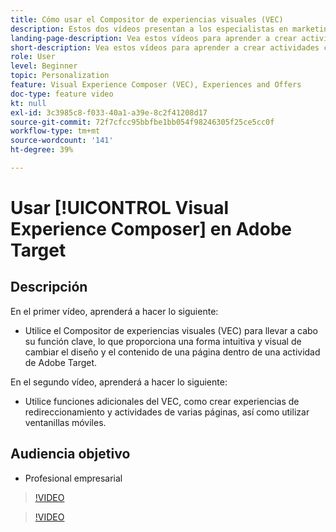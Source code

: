 ```yaml
---
title: Cómo usar el Compositor de experiencias visuales (VEC)
description: Estos dos vídeos presentan a los especialistas en marketing del Compositor de experiencias visuales (VEC) de Adobe Target. Vea estos vídeos para aprender a crear actividades con el VEC.
landing-page-description: Vea estos vídeos para aprender a crear actividades con el Visual Experience Composer (VEC).
short-description: Vea estos vídeos para aprender a crear actividades con el Compositor de experiencias visuales (VEC).
role: User
level: Beginner
topic: Personalization
feature: Visual Experience Composer (VEC), Experiences and Offers
doc-type: feature video
kt: null
exl-id: 3c3985c8-f033-40a1-a39e-8c2f41208d17
source-git-commit: 72f7cfcc95bbfbe1bb054f98246305f25ce5cc0f
workflow-type: tm+mt
source-wordcount: '141'
ht-degree: 39%

---
```


# Usar [!UICONTROL Visual Experience Composer] en Adobe Target

## Descripción

En el primer vídeo, aprenderá a hacer lo siguiente:

* Utilice el Compositor de experiencias visuales (VEC) para llevar a cabo su función clave, lo que proporciona una forma intuitiva y visual de cambiar el diseño y el contenido de una página dentro de una actividad de Adobe Target.

En el segundo vídeo, aprenderá a hacer lo siguiente:

* Utilice funciones adicionales del VEC, como crear experiencias de redireccionamiento y actividades de varias páginas, así como utilizar ventanillas móviles.

## Audiencia objetivo

* Profesional empresarial

>[!VIDEO](https://video.tv.adobe.com/v/17399/?quality=12)

>[!VIDEO](https://video.tv.adobe.com/v/17401/?quality=12)
